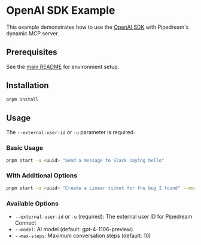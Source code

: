 # OpenAI SDK Example

This example demonstrates how to use the [OpenAI SDK](https://github.com/openai/openai-node) with Pipedream's dynamic MCP server.

## Prerequisites

See the [main README](../../README.md) for environment setup.

## Installation

```bash
pnpm install
```

## Usage

The `--external-user-id` or `-u` parameter is required.

### Basic Usage

```bash
pnpm start -u <uuid> "Send a message to Slack saying hello"
```

### With Additional Options

```bash
pnpm start -u <uuid> "Create a Linear ticket for the bug I found" --model gpt-4 --max-steps 15
```

### Available Options

- `--external-user-id` or `-u` (required): The external user ID for Pipedream Connect
- `--model`: AI model (default: gpt-4-1106-preview)
- `--max-steps`: Maximum conversation steps (default: 10)
